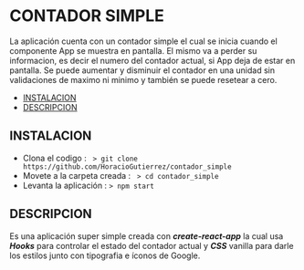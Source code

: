 
# CONTADOR SIMPLE

La  aplicación cuenta con un contador simple el cual se inicia cuando el componente App se muestra en pantalla. El mismo va a perder su informacion, es decir el numero del contador actual, si App deja de estar en pantalla. Se puede aumentar y disminuir el contador en una unidad sin validaciones de maximo ni minimo y también se puede resetear a cero.

<!-- no toc -->
  - [INSTALACION](#instalacion)
  - [DESCRIPCION](#descripcion)

## INSTALACION
- Clona el codigo : 
    ``` > git clone https://github.com/HoracioGutierrez/contador_simple```    
- Movete a la carpeta creada : 
  ``` > cd contador_simple```
- Levanta la aplicación : 
  ``` > npm start ```

## DESCRIPCION 
Es una aplicación super simple creada con ***create-react-app*** la cual usa ***Hooks*** para controlar el estado del contador actual y ***CSS*** vanilla para darle los estilos junto con tipografia e íconos de Google.
